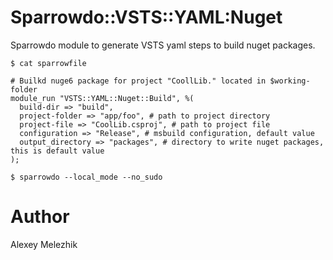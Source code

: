 # Sparrowdo::VSTS::YAML:Nuget

Sparrowdo module to generate VSTS yaml steps to build nuget packages.

    $ cat sparrowfile

    # Builkd nuge6 package for project "CoollLib." located in $working-folder
    module_run "VSTS::YAML::Nuget::Build", %(
      build-dir => "build",
      project-folder => "app/foo", # path to project directory
      project-file => "CoolLib.csproj", # path to project file
      configuration => "Release", # msbuild configuration, default value
      output_directory => "packages", # directory to write nuget packages, this is default value
    );

    $ sparrowdo --local_mode --no_sudo

# Author

Alexey Melezhik

